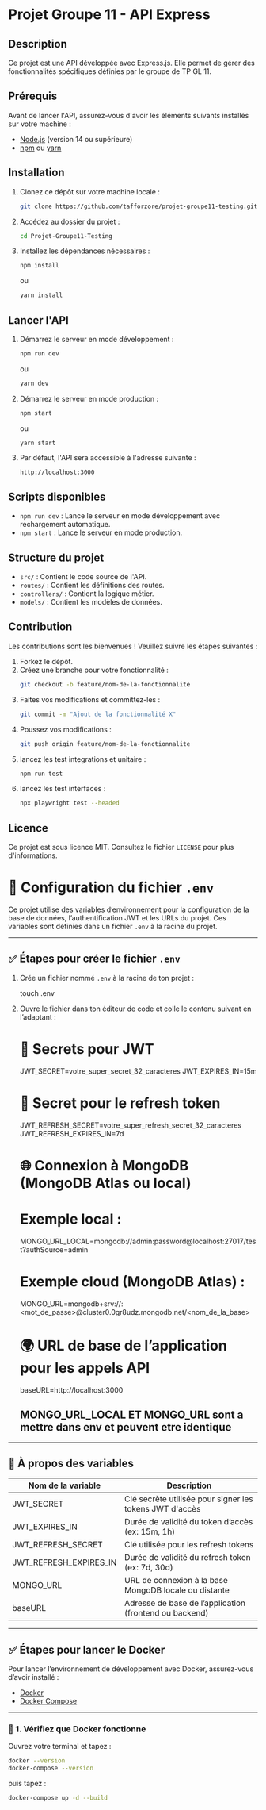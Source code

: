 # Projet Groupe 11 - API Express

## Description
Ce projet est une API développée avec Express.js. Elle permet de gérer des fonctionnalités spécifiques définies par le groupe de TP GL 11.

## Prérequis
Avant de lancer l'API, assurez-vous d'avoir les éléments suivants installés sur votre machine :
- [Node.js](https://nodejs.org/) (version 14 ou supérieure)
- [npm](https://www.npmjs.com/) ou [yarn](https://yarnpkg.com/)

## Installation
1. Clonez ce dépôt sur votre machine locale :
    ```bash
    git clone https://github.com/tafforzore/projet-groupe11-testing.git
    ```

2. Accédez au dossier du projet :
    ```bash
    cd Projet-Groupe11-Testing
    ```

3. Installez les dépendances nécessaires :
    ```bash
    npm install
    ```
    ou
    ```bash
    yarn install
    ```

## Lancer l'API
1. Démarrez le serveur en mode développement :
    ```bash
    npm run dev
    ```
    ou
    ```bash
    yarn dev
    ```

2. Démarrez le serveur en mode production :
    ```bash
    npm start
    ```
    ou
    ```bash
    yarn start
    ```

3. Par défaut, l'API sera accessible à l'adresse suivante :
    ```
    http://localhost:3000
    ```

## Scripts disponibles
- `npm run dev` : Lance le serveur en mode développement avec rechargement automatique.
- `npm start` : Lance le serveur en mode production.

## Structure du projet
- `src/` : Contient le code source de l'API.
- `routes/` : Contient les définitions des routes.
- `controllers/` : Contient la logique métier.
- `models/` : Contient les modèles de données.

## Contribution
Les contributions sont les bienvenues ! Veuillez suivre les étapes suivantes :
1. Forkez le dépôt.
2. Créez une branche pour votre fonctionnalité :
    ```bash
    git checkout -b feature/nom-de-la-fonctionnalite
    ```
3. Faites vos modifications et committez-les :
    ```bash
    git commit -m "Ajout de la fonctionnalité X"
    ```
4. Poussez vos modifications :
    ```bash
    git push origin feature/nom-de-la-fonctionnalite
    ```
6. lancez les test integrations et unitaire  :
    ```bash
    npm run test
    ```
7. lancez les test interfaces  :
    ```bash
    npx playwright test --headed
    ```

## Licence
Ce projet est sous licence MIT. Consultez le fichier `LICENSE` pour plus d'informations.


# 📄 Configuration du fichier `.env`

Ce projet utilise des variables d’environnement pour la configuration de la base de données, l’authentification JWT et les URLs du projet. Ces variables sont définies dans un fichier `.env` à la racine du projet.

---

## ✅ Étapes pour créer le fichier `.env`

1. Crée un fichier nommé `.env` à la racine de ton projet :

   touch .env

2. Ouvre le fichier dans ton éditeur de code et colle le contenu suivant en l’adaptant :

   # 🔐 Secrets pour JWT
   JWT_SECRET=votre_super_secret_32_caracteres
   JWT_EXPIRES_IN=15m

   # 🔐 Secret pour le refresh token
   JWT_REFRESH_SECRET=votre_super_refresh_secret_32_caracteres
   JWT_REFRESH_EXPIRES_IN=7d

   # 🌐 Connexion à MongoDB (MongoDB Atlas ou local)

   # Exemple local :
   MONGO_URL_LOCAL=mongodb://admin:password@localhost:27017/test?authSource=admin

   # Exemple cloud (MongoDB Atlas) :
   MONGO_URL=mongodb+srv://<utilisateur>:<mot_de_passe>@cluster0.0gr8udz.mongodb.net/<nom_de_la_base>

   # 🌍 URL de base de l’application pour les appels API
   baseURL=http://localhost:3000

    ## MONGO_URL_LOCAL ET MONGO_URL sont a mettre dans env et peuvent etre identique
---

## 📌 À propos des variables

Nom de la variable        | Description
------------------------ | ---------------------------------------------
JWT_SECRET               | Clé secrète utilisée pour signer les tokens JWT d'accès
JWT_EXPIRES_IN           | Durée de validité du token d’accès (ex: 15m, 1h)
JWT_REFRESH_SECRET       | Clé utilisée pour les refresh tokens
JWT_REFRESH_EXPIRES_IN   | Durée de validité du refresh token (ex: 7d, 30d)
MONGO_URL                | URL de connexion à la base MongoDB locale ou distante
baseURL                  | Adresse de base de l’application (frontend ou backend)

---

## ✅ Étapes pour lancer le Docker

Pour lancer l’environnement de développement avec Docker, assurez-vous d’avoir installé :

- [Docker](https://www.docker.com/)
- [Docker Compose](https://docs.docker.com/compose/)

---

### 🔧 1. Vérifiez que Docker fonctionne

Ouvrez votre terminal et tapez :

```bash
docker --version
docker-compose --version
```

puis tapez :

```bash
docker-compose up -d --build
```